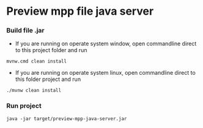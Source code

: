 # Preview mpp file java server

### Build file .jar
- If you are running on operate system window, open commandline direct to this project folder and run
```
mvnw.cmd clean install 
```
- If you are running on operate system linux, open commandline direct to this folder project and run
```
./mvnw clean install 
```

### Run project
```
java -jar target/preview-mpp-java-server.jar
```
